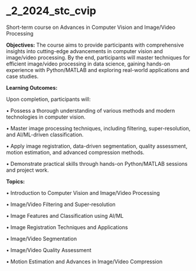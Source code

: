 # _2_2024_stc_cvip
Short-term course on Advances in Computer Vision and Image/Video Processing

**Objectives:**
The course aims to provide participants with comprehensive insights into cutting-edge advancements in computer vision and image/video processing. By the end, participants will master techniques for efficient image/video processing in data science, gaining hands-on experience with Python/MATLAB and exploring real-world applications and case studies.

**Learning Outcomes:**

Upon completion, participants will:

•	Possess a thorough understanding of various methods and modern technologies in computer vision.

•	Master image processing techniques, including filtering, super-resolution, and AI/ML-driven classification.

•	Apply image registration, data-driven segmentation, quality assessment, motion estimation, and advanced compression methods.

•	Demonstrate practical skills through hands-on Python/MATLAB sessions and project work.


**Topics:**

•	Introduction to Computer Vision and Image/Video Processing

•	Image/Video Filtering and Super-resolution

•	Image Features and Classification using AI/ML

•	Image Registration Techniques and Applications

•	Image/Video Segmentation

•	Image/Video Quality Assessment

•	Motion Estimation and Advances in Image/Video Compression
